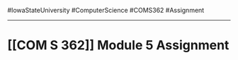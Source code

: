 #IowaStateUniversity
#ComputerScience 
#COMS362 
#Assignment


---

# [[COM S 362]] Module 5 Assignment